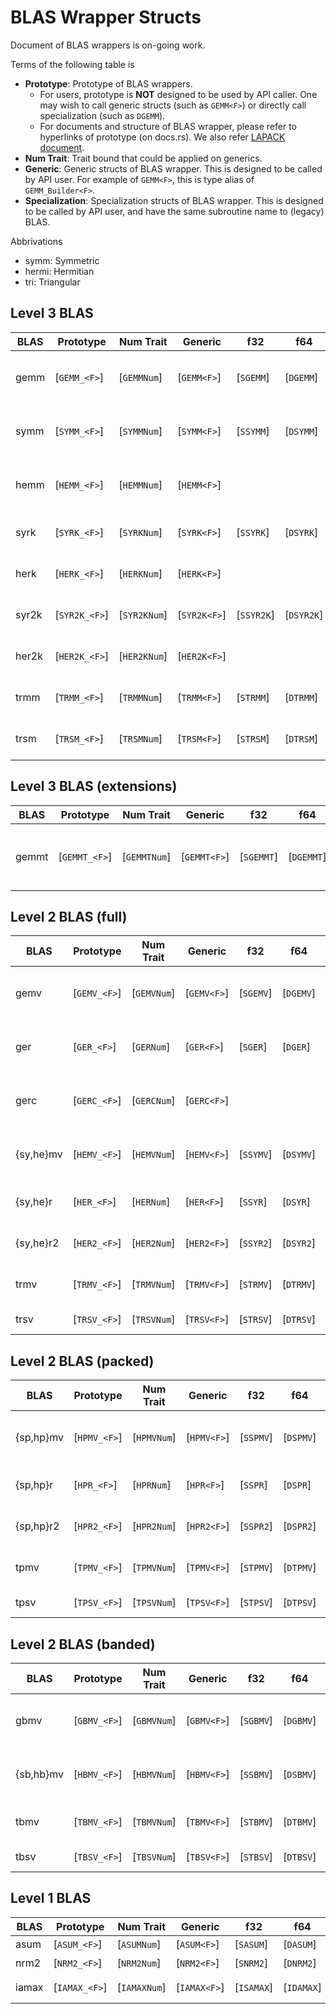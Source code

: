 # BLAS Wrapper Structs

Document of BLAS wrappers is on-going work.

Terms of the following table is
- **Prototype**: Prototype of BLAS wrappers.
    - For users, prototype is **NOT** designed to be used by API caller. One may wish to call generic structs (such as `GEMM<F>`) or directly call specialization (such as `DGEMM`).
    - For documents and structure of BLAS wrapper, please refer to hyperlinks of prototype (on docs.rs). We also refer [LAPACK document](https://netlib.org/lapack/explore-html/index.html).
- **Num Trait**: Trait bound that could be applied on generics.
- **Generic**: Generic structs of BLAS wrapper. This is designed to be called by API user. For example of `GEMM<F>`, this is type alias of `GEMM_Builder<F>`.
- **Specialization**: Specialization structs of BLAS wrapper. This is designed to be called by API user, and have the same subroutine name to (legacy) BLAS.

Abbrivations
- symm: Symmetric
- hermi: Hermitian
- tri: Triangular

## Level 3 BLAS

| BLAS | Prototype | Num Trait | Generic | f32 | f64 | c32 | c64 | Description |
|--|--|--|--|--|--|--|--|--|
| gemm  | [`GEMM_<F>`]  | [`GEMMNum`]  | [`GEMM<F>`]  | [`SGEMM`]  | [`DGEMM`]  | [`CGEMM`]  | [`ZGEMM`]  | general matrix-matrix multiply |
| symm  | [`SYMM_<F>`]  | [`SYMMNum`]  | [`SYMM<F>`]  | [`SSYMM`]  | [`DSYMM`]  | [`CSYMM`]  | [`ZSYMM`]  | symm matrix-matrix multiply |
| hemm  | [`HEMM_<F>`]  | [`HEMMNum`]  | [`HEMM<F>`]  |            |            | [`CHEMM`]  | [`ZHEMM`]  | hermi matrix-matrix multiply |
| syrk  | [`SYRK_<F>`]  | [`SYRKNum`]  | [`SYRK<F>`]  | [`SSYRK`]  | [`DSYRK`]  | [`CSYRK`]  | [`ZSYRK`]  | symm rank-k update |
| herk  | [`HERK_<F>`]  | [`HERKNum`]  | [`HERK<F>`]  |            |            | [`CHERK`]  | [`ZHERK`]  | hermi rank-k update |
| syr2k | [`SYR2K_<F>`] | [`SYR2KNum`] | [`SYR2K<F>`] | [`SSYR2K`] | [`DSYR2K`] | [`CSYR2K`] | [`ZSYR2K`] | symm rank-2k update |
| her2k | [`HER2K_<F>`] | [`HER2KNum`] | [`HER2K<F>`] |            |            | [`CHER2K`] | [`ZHER2K`] | hermi rank-2k update |
| trmm  | [`TRMM_<F>`]  | [`TRMMNum`]  | [`TRMM<F>`]  | [`STRMM`]  | [`DTRMM`]  | [`CTRMM`]  | [`ZTRMM`]  | tri matrix-matrix multiply |
| trsm  | [`TRSM_<F>`]  | [`TRSMNum`]  | [`TRSM<F>`]  | [`STRSM`]  | [`DTRSM`]  | [`CTRSM`]  | [`ZTRSM`]  | tri matrix-matrix solve |

## Level 3 BLAS (extensions)

| BLAS | Prototype | Num Trait | Generic | f32 | f64 | c32 | c64 | Description |
|--|--|--|--|--|--|--|--|--|
| gemmt | [`GEMMT_<F>`] | [`GEMMTNum`] | [`GEMMT<F>`] | [`SGEMMT`] | [`DGEMMT`] | [`CGEMMT`] | [`ZGEMMT`] | general matrix-matrix multiply, tri update |

## Level 2 BLAS (full)

| BLAS | Prototype | Num Trait | Generic | f32 | f64 | c32 | c64 | Description |
|--|--|--|--|--|--|--|--|--|
| gemv      | [`GEMV_<F>`] | [`GEMVNum`] | [`GEMV<F>`] | [`SGEMV`] | [`DGEMV`] | [`CGEMV`] | [`ZGEMV`] | general matrix-vector multiply |
| ger       | [`GER_<F>`]  | [`GERNum`] | [`GER<F>`]  | [`SGER`]  | [`DGER`]  | [`CGERU`] | [`ZGERU`] | general matrix rank-1 update |
| gerc      | [`GERC_<F>`] | [`GERCNum`] | [`GERC<F>`] |           |           | [`CGERC`] | [`ZGERC`] | general matrix rank-1 update |
| {sy,he}mv | [`HEMV_<F>`] | [`HEMVNum`] | [`HEMV<F>`] | [`SSYMV`] | [`DSYMV`] | [`CHEMV`] | [`ZHEMV`] | symm/hermi matrix-vector multiply |
| {sy,he}r  | [`HER_<F>`]  | [`HERNum`] | [`HER<F>`]  | [`SSYR`]  | [`DSYR`]  | [`CHER`]  | [`ZHER`]  | symm/hermi rank-1 update |
| {sy,he}r2 | [`HER2_<F>`] | [`HER2Num`] | [`HER2<F>`] | [`SSYR2`] | [`DSYR2`] | [`CHER2`] | [`ZHER2`] | symm/hermi rank-2 update |
| trmv      | [`TRMV_<F>`] | [`TRMVNum`] | [`TRMV<F>`] | [`STRMV`] | [`DTRMV`] | [`CTRMV`] | [`ZTRMV`] | tri matrix-vector multiply |
| trsv      | [`TRSV_<F>`] | [`TRSVNum`] | [`TRSV<F>`] | [`STRSV`] | [`DTRSV`] | [`CTRSV`] | [`ZTRSV`] | tri matrix-vector solve |

## Level 2 BLAS (packed)

| BLAS | Prototype | Num Trait | Generic | f32 | f64 | c32 | c64 | Description |
|--|--|--|--|--|--|--|--|--|
| {sp,hp}mv | [`HPMV_<F>`] | [`HPMVNum`] | [`HPMV<F>`] | [`SSPMV`] | [`DSPMV`] | [`CHPMV`] | [`ZHPMV`] | symm/hermi matrix-vector multiply |
| {sp,hp}r  | [`HPR_<F>`]  | [`HPRNum`]   | [`HPR<F>`]  | [`SSPR`]  | [`DSPR`]  | [`CHPR`]  | [`ZHPR`]  | symm/hermi rank-1 update |
| {sp,hp}r2 | [`HPR2_<F>`] | [`HPR2Num`] | [`HPR2<F>`] | [`SSPR2`] | [`DSPR2`] | [`CHPR2`] | [`ZHPR2`] | symm/hermi rank-2 update |
| tpmv      | [`TPMV_<F>`] | [`TPMVNum`] | [`TPMV<F>`] | [`STPMV`] | [`DTPMV`] | [`CTPMV`] | [`ZTPMV`] | tri matrix-vector multiply |
| tpsv      | [`TPSV_<F>`] | [`TPSVNum`] | [`TPSV<F>`] | [`STPSV`] | [`DTPSV`] | [`CTPSV`] | [`ZTPSV`] | tri matrix-vector solve |

## Level 2 BLAS (banded)

| BLAS | Prototype | Num Trait | Generic | f32 | f64 | c32 | c64 | Description |
|--|--|--|--|--|--|--|--|--|
| gbmv      | [`GBMV_<F>`] | [`GBMVNum`] | [`GBMV<F>`] | [`SGBMV`] | [`DGBMV`] | [`CGBMV`] | [`ZGBMV`] | general matrix-vector multiply |
| {sb,hb}mv | [`HBMV_<F>`] | [`HBMVNum`] | [`HBMV<F>`] | [`SSBMV`] | [`DSBMV`] | [`CHBMV`] | [`ZHBMV`] | symm/hermi matrix-vector multiply |
| tbmv      | [`TBMV_<F>`] | [`TBMVNum`] | [`TBMV<F>`] | [`STBMV`] | [`DTBMV`] | [`CTBMV`] | [`ZTBMV`] | tri matrix-vector multiply |
| tbsv      | [`TBSV_<F>`] | [`TBSVNum`] | [`TBSV<F>`] | [`STBSV`] | [`DTBSV`] | [`CTBSV`] | [`ZTBSV`] | tri matrix-vector solve |

## Level 1 BLAS

| BLAS | Prototype | Num Trait | Generic | f32 | f64 | c32 | c64 | Description |
|--|--|--|--|--|--|--|--|--|
| asum  | [`ASUM_<F>`]  | [`ASUMNum`]  | [`ASUM<F>`]  | [`SASUM`]  | [`DASUM`]  | [`SCASUM`] | [`DZASUM`] | $\sum_i \big( \vert \mathrm{re} ( x_i ) \vert + \vert \mathrm{im} ( x_i ) \vert \big)$ |
| nrm2  | [`NRM2_<F>`]  | [`NRM2Num`]  | [`NRM2<F>`]  | [`SNRM2`]  | [`DNRM2`]  | [`SCNRM2`] | [`DZASUM`] | $\Vert \boldsymbol{x} \Vert_2$ |
| iamax | [`IAMAX_<F>`] | [`IAMAXNum`] | [`IAMAX<F>`] | [`ISAMAX`] | [`IDAMAX`] | [`ICAMAX`] | [`IZAMAX`] | $\arg \max_i \big( \vert \mathrm{re} ( x_i ) \vert + \vert \mathrm{im} ( x_i ) \vert \big)$ |
